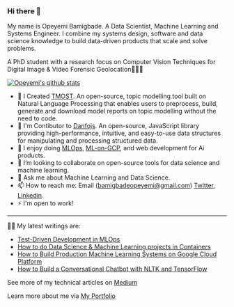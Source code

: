 ### Hi there 👋
My name is Opeyemi Bamigbade. A  Data Scientist, Machine Learning and Systems Engineer. I combine my systems design, software and data science knowledge to build data-driven products that scale and solve problems. 

A PhD student with a research focus on Computer Vision Techniques for Digital Image & Video Forensic Geolocation👨🏻‍💻

[![Opeyemi's github stats](https://github-readme-stats.vercel.app/api?username=opeyemibami&show_icons=true&title_color=fff&icon_color=79ff97&text_color=9f9f9f&bg_color=151515)](https://github.com/opeyemibami/)

- 🔭 I Created [TMOST](https://github.com/opeyemibami/Topic-Modelling-Open-Source-Tool). An open-source, topic modelling tool built on Natural Language Processing that enables users to preprocess, build, generate and download model reports on topic modelling without the need to code.
- 🌱 I'm Contibutor to [Danfojs](https://github.com/opensource9ja/danfojs). An open-source, JavaScript library providing high-performance, intuitive, and easy-to-use data structures for manipulating and processing structured data.
- 🌱 I enjoy doing [MLOps](https://cloud.google.com/solutions/machine-learning/mlops-continuous-delivery-and-automation-pipelines-in-machine-learning), [ML-on-GCP](https://www.coursera.org/programs/697b2a08-db87-4463-a112-e1ac8c46b181/browse?productId=GWIdT4bQEeiFWQrjbTVkyg&productType=s12n&query=Machine+Learning+with+TensorFlow+on+Google+Cloud+Platform&showMiniModal=true), and web development for Ai products.
- 👯 I’m looking to collaborate on open-source tools for data science and machine learning.
- 💬 Ask me about Machine Learning and Data Science.
- 📫 How to reach me: Email (bamigbadeopeyemi@gmail.com) [Twitter](https://twitter.com/opeyemibami), [Linkedin](https://www.linkedin.com/in/bamigbade-opeyemi-49007a122/).
- ⚡ I'm open to work!

--------------
✍🏼 My latest writings are:
- [Test-Driven Development in MLOps](https://medium.com/mlops-community/test-driven-development-in-mlops-part-1-8894575f4dec)
- [How to do Data Science & Machine Learning projects in Containers](https://neptune.ai/blog/data-science-machine-learning-in-containers)
- [How to Build Production Machine Learning Systems on Google Cloud Platform](https://heartbeat.comet.ml/building-production-machine-learning-systems-on-google-cloud-platform-part-1-959e0ad99b75)
- [How to Build a Conversational Chatbot with NLTK and TensorFlow](https://heartbeat.comet.ml/building-a-conversational-chatbot-with-nltk-and-tensorflow-part-1-f452ce1756e5)

See more of my technical articles on [Medium](https://opeyemibami.medium.com/)

Learn more about me via [My Portfolio](https://opeyemibami.github.io/yhemmy/)
